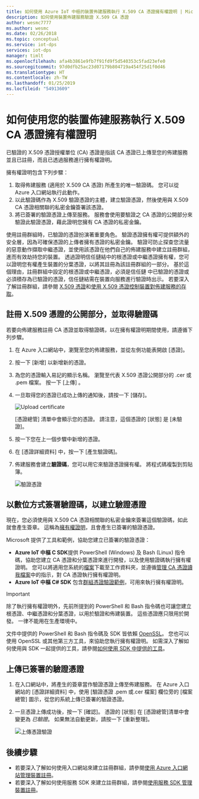 ```yaml
---
title: 如何使用 Azure IoT 中樞的裝置佈建服務執行 X.509 CA 憑證擁有權證明 | Microsoft Docs
description: 如何使用裝置佈建服務驗證 X.509 CA 憑證
author: wesmc7777
ms.author: wesmc
ms.date: 02/26/2018
ms.topic: conceptual
ms.service: iot-dps
services: iot-dps
manager: timlt
ms.openlocfilehash: afa4b3861e9fb7f91fd9f5d540353c5fad23efe0
ms.sourcegitcommit: 97d0dfb25ac23d07179b804719a454f25d1f0d46
ms.translationtype: HT
ms.contentlocale: zh-TW
ms.lasthandoff: 01/25/2019
ms.locfileid: "54913609"
---
```

# <a name="how-to-do-proof-of-possession-for-x509-ca-certificates-with-your-device-provisioning-service"></a>如何使用您的裝置佈建服務執行 X.509 CA 憑證擁有權證明

已驗證的 X.509 憑證授權單位 (CA) 憑證是指該 CA 憑證已上傳至您的佈建服務並且已註冊，而且已透過服務進行擁有權證明。 

擁有權證明包含下列步驟：
1. 取得佈建服務 (適用於 X.509 CA 憑證) 所產生的唯一驗證碼。 您可以從 Azure 入口網站執行此動作。
2. 以此驗證碼作為 X.509 驗證憑證的主體，建立驗證憑證，然後使用與 X.509 CA 憑證相關聯的私密金鑰簽署該憑證。
3. 將已簽署的驗證憑證上傳至服務。 服務會使用要驗證之 CA 憑證的公開部分來驗證此驗證憑證，藉此證明您擁有 CA 憑證的私密金鑰。

使用註冊群組時，已驗證的憑證扮演著重要角色。 驗證憑證擁有權可提供額外的安全層，因為可確保憑證的上傳者擁有憑證的私密金鑰。 驗證可防止探查您流量的惡意動作擷取中繼憑證，並使用該憑證在他們自己的佈建服務中建立註冊群組，進而有效劫持您的裝置。 透過證明信任鏈結中的根憑證或中繼憑證擁有權，您可以證明您有權產生裝置的分葉憑證，以將其註冊為該註冊群組的一部分。 基於這個理由，註冊群組中設定的根憑證或中繼憑證，必須是信任鏈 中已驗證的憑證或必須積存為已驗證的憑證，信任鏈結需在裝置向服務進行驗證時出示。 若要深入了解註冊群組，請參閱 [X.509 憑證](concepts-security.md#x509-certificates)和[使用 X.509 憑證控制裝置對佈建服務的存取](concepts-security.md#controlling-device-access-to-the-provisioning-service-with-x509-certificates)。

## <a name="register-the-public-part-of-an-x509-certificate-and-get-a-verification-code"></a>註冊 X.509 憑證的公開部分，並取得驗證碼

若要向佈建服務註冊 CA 憑證並取得驗證碼，以在擁有權證明期間使用，請遵循下列步驟。 

1. 在 Azure 入口網站中，瀏覽至您的佈建服務，並從左側功能表開啟 [憑證]。 
2. 按一下 [新增] 以新增新的憑證。
3. 為您的憑證輸入易記的顯示名稱。 瀏覽至代表 X.509 憑證公開部分的 .cer 或 .pem 檔案。 按一下 [上傳] 。
4. 一旦取得您的憑證已成功上傳的通知後，請按一下 [儲存]。

    ![Upload certificate](./media/how-to-verify-certificates/add-new-cert.png)  

   [憑證總管] 清單中會顯示您的憑證。 請注意，這個憑證的 [狀態] 是 [未驗證]。

5. 按一下您在上一個步驟中新增的憑證。

6. 在 [憑證詳細資料] 中，按一下 [產生驗證碼]。

7. 佈建服務會建立**驗證碼**，您可以用它來驗證憑證擁有權。 將程式碼複製到剪貼簿。 

   ![驗證憑證](./media/how-to-verify-certificates/verify-cert.png)  

## <a name="digitally-sign-the-verification-code-to-create-a-verification-certificate"></a>以數位方式簽署驗證碼，以建立驗證憑證

現在，您必須使用與 X.509 CA 憑證相關聯的私密金鑰來簽署這個驗證碼，如此就會產生簽章。 這稱為[擁有權證明](https://tools.ietf.org/html/rfc5280#section-3.1)，且會產生已簽署的驗證憑證。

Microsoft 提供了工具和範例，協助您建立已簽署的驗證憑證： 

- **Azure IoT 中樞 C SDK**提供 PowerShell (Windows) 及 Bash (Linux) 指令碼，協助您建立 CA 憑證和分葉憑證來進行開發，以及使用驗證碼執行擁有權證明。 您可以將適用您系統的[檔案](https://github.com/Azure/azure-iot-sdk-c/tree/master/tools/CACertificates)下載至工作資料夾，並遵循[管理 CA 憑證讀我檔案](https://github.com/Azure/azure-iot-sdk-c/blob/master/tools/CACertificates/CACertificateOverview.md)中的指示，對 CA 憑證執行擁有權證明。 
- **Azure IoT 中樞 C# SDK** 包含[群組憑證驗證範例](https://github.com/Azure-Samples/azure-iot-samples-csharp/tree/master/provisioning/Samples/service/GroupCertificateVerificationSample)，可用來執行擁有權證明。
 
> [!IMPORTANT]
> 除了執行擁有權證明外，先前所提到的 PowerShell 和 Bash 指令碼也可讓您建立根憑證、中繼憑證和分葉憑證，以用於驗證和佈建裝置。 這些憑證應只限用於開發。 一律不能用在生產環境中。 

文件中提供的 PowerShell 和 Bash 指令碼及 SDK 皆依賴 [OpenSSL](https://www.openssl.org/)。 您也可以使用 OpenSSL 或其他第三方工具，來協助您執行擁有權證明。 如需深入了解如何使用與 SDK 一起提供的工具，請參閱[如何使用 SDK 中提供的工具](how-to-use-sdk-tools.md)。 


## <a name="upload-the-signed-verification-certificate"></a>上傳已簽署的驗證憑證

1. 在入口網站中，將產生的簽章當作驗證憑證上傳至佈建服務。 在 Azure 入口網站的 [憑證詳細資料] 中，使用 [驗證憑證 .pem 或.cer 檔案] 欄位旁的 [檔案總管] 圖示，從您的系統上傳已簽署的驗證憑證。

2. 一旦憑證上傳成功後，按一下 [確認]。 憑證的 [狀態] 在 [憑證總管]清單中會變更為 _已驗證_。  如果無法自動更新，請按一下 [重新整理]。

   ![上傳憑證驗證](./media/how-to-verify-certificates/upload-cert-verification.png)  

## <a name="next-steps"></a>後續步驟

- 若要深入了解如何使用入口網站來建立註冊群組，請參閱[使用 Azure 入口網站管理裝置註冊](how-to-manage-enrollments.md)。
- 若要深入了解如何使用服務 SDK 來建立註冊群組，請參閱[使用服務 SDK 管理裝置註冊](how-to-manage-enrollments-sdks.md)。










